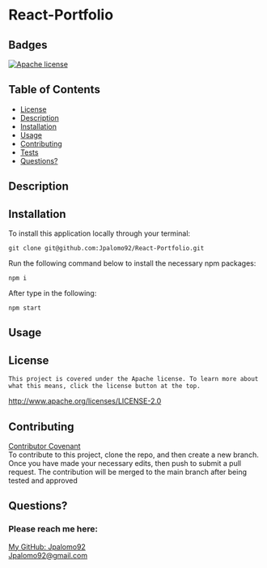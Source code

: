 # React-Portfolio
## Badges
  [![Apache license](https://img.shields.io/badge/License-Apache-brightgreen.svg)](http://www.apache.org/licenses/LICENSE-2.0)

  ## Table of Contents
  * [License](#license)
  * [Description](#description)
  * [Installation](#installation)
  * [Usage](#usage)
  * [Contributing](#contributing)
  * [Tests](#tests)
  * [Questions?](#questions)

  ## Description


  ## Installation
  To install this application locally through your terminal:

  ```
  git clone git@github.com:Jpalomo92/React-Portfolio.git
  ```

  Run the following command below to install the necessary npm packages:

  ```
  npm i
  ```

  After type in the following:

  ```
  npm start
  ```





## Usage
 
 

  ## License
  
    This project is covered under the Apache license. To learn more about what this means, click the license button at the top.
  http://www.apache.org/licenses/LICENSE-2.0

  ## Contributing
  [Contributor Covenant](https://www.contributor-covenant.org/)  
  To contribute to this project, clone the repo, and then create a new branch. Once you have made your necessary edits, then push to submit a pull request. The contribution will be merged to the main branch after being tested and approved

 

  ## Questions?
  ### Please reach me here: 
  [My GitHub: Jpalomo92](https://github.com/Jpalomo92)  
  Jpalomo92@gmail.com